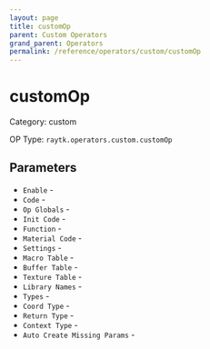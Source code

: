 ```yaml
---
layout: page
title: customOp
parent: Custom Operators
grand_parent: Operators
permalink: /reference/operators/custom/customOp
---
```


# customOp



Category: custom

OP Type: `raytk.operators.custom.customOp`

## Parameters

* `Enable` - 
* `Code` - 
* `Op Globals` - 
* `Init Code` - 
* `Function` - 
* `Material Code` - 
* `Settings` - 
* `Macro Table` - 
* `Buffer Table` - 
* `Texture Table` - 
* `Library Names` - 
* `Types` - 
* `Coord Type` - 
* `Return Type` - 
* `Context Type` - 
* `Auto Create Missing Params` -
